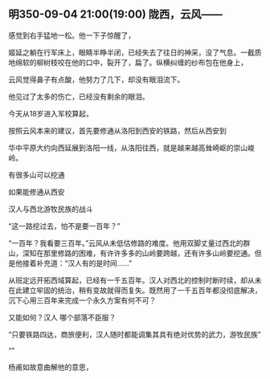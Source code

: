 ## 明350-09-04 21:00(19:00) 陇西，云风——

感觉到右手猛地一松。他一下子惊醒了，

姬延之躺在行军床上，眼睛半睁半闭，已经失去了往日的神采，没了气息。一截质地绵软的柳树枝咬在他的口中，裂开了，扁了。纵横纠缠的纱布包在他身上，



云风觉得鼻子有点酸，他努力了几下，却没有眼泪流下。

他见过了太多的伤亡，已经没有剩余的眼泪。

今天从18岁进入军校算起，

按照云风本来的建议，首先要修通从洛阳到西安的铁路，然后从西安到


华中平原大约向西延展到洛阳一线，从洛阳往西，就是越来越高耸崎岖的崇山峻岭。

有很多山可以挖通

如果能修通从西安

汉人与西北游牧民族的战斗

“这一路挖过去，怕不是要一百年？”

“一百年？我看要三百年。”云风从未低估修路的难度。他用双脚丈量过西北的群山，深知在那里修路的困难，有许许多多的山岭要跨越，还有许多山岭要挖通。但是他接着补充道：“汉人有的是时间……”

从班定远开拓西域算起，已经有一千五百年。汉人对西北的控制时断时续，却从未在此建立牢固的统治，稍有变故就得而复失。既然用了一千五百年都没彻底解决，沉下心用三百年来完成一个永久方案有何不可？


又能如何？汉人
哪个部落不臣服？



“只要铁路四达，商旅便利，汉人随时都能调集其具有绝对优势的武力，游牧民族”

“”

杨甫如故意曲解他的意思，


